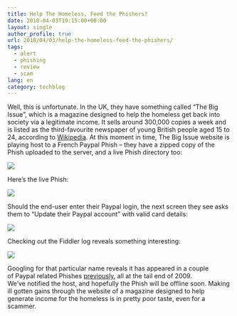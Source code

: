 ```yaml
---
title: Help The Homeless, Feed the Phishers?
date: 2010-04-03T19:15:00+00:00
layout: single
author_profile: true
url: 2010/04/03/help-the-homeless-feed-the-phishers/
tags:
  - alert
  - phishing
  - review
  - scam
lang: en
category: techblog
---
```

Well, this is unfortunate. In the UK, they have something called “The Big Issue”, which is a magazine designed to help the homeless get back into society via a legitimate income. It sells around 300,000 copies a week and is listed as the third-favourite newspaper of young British people aged 15 to 24, according to [Wikipedia](http://en.wikipedia.org/wiki/The_Big_Issue). At this moment in time, The Big Issue website is playing host to a French Paypal Phish – they have a zipped copy of the Phish uploaded to the server, and a live Phish directory too:

[![](http://3.bp.blogspot.com/_vaUVXcmC3OI/S7eMAegtR_I/AAAAAAAABeU/AdWskcIGuQk/s400/bigssuehck1.gif)](http://3.bp.blogspot.com/_vaUVXcmC3OI/S7eMAegtR_I/AAAAAAAABeU/AdWskcIGuQk/s1600-h/bigssuehck1.gif)

Here’s the live Phish:

[![](http://2.bp.blogspot.com/_vaUVXcmC3OI/S7eMDzmJgqI/AAAAAAAABeY/NwPBSmdZ_XU/s400/bigssuehck2.gif)](http://2.bp.blogspot.com/_vaUVXcmC3OI/S7eMDzmJgqI/AAAAAAAABeY/NwPBSmdZ_XU/s1600-h/bigssuehck2.gif)

Should the end-user enter their Paypal login, the next screen they see asks them to “Update their Paypal account” with valid card details:

[![](http://1.bp.blogspot.com/_vaUVXcmC3OI/S7eMFRoQziI/AAAAAAAABeg/KVQDdG3tjRo/s400/bigssuehck4.gif)](http://1.bp.blogspot.com/_vaUVXcmC3OI/S7eMFRoQziI/AAAAAAAABeg/KVQDdG3tjRo/s1600-h/bigssuehck4.gif)

Checking out the Fiddler log reveals something interesting:

[![](http://2.bp.blogspot.com/_vaUVXcmC3OI/S7eMEU2wO3I/AAAAAAAABec/RPrS7bR92z0/s1600/bigssuehck3.gif)](http://2.bp.blogspot.com/_vaUVXcmC3OI/S7eMEU2wO3I/AAAAAAAABec/RPrS7bR92z0/s1600-h/bigssuehck3.gif)

Googling for that particular name reveals it has appeared in a couple of Paypal related Phishes [previously](http://www.google.co.uk/search?q=rak0n+phish&btnG=Search&hl=en&safe=off&client=firefox-a&hs=1uZ&rls=org.mozilla%3Aen-GB%3Aofficial&sa=2), all at the tail end of 2009. We’ve notified the host, and hopefully the Phish will be offline soon. Making ill gotten gains through the website of a magazine designed to help generate income for the homeless is in pretty poor taste, even for a scammer.